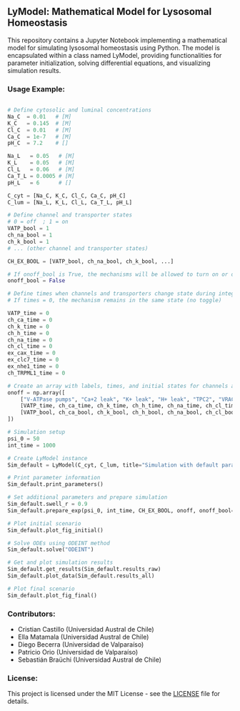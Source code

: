 ## LyModel: Mathematical Model for Lysosomal Homeostasis

This repository contains a Jupyter Notebook implementing a mathematical model for simulating lysosomal homeostasis using Python. The model is encapsulated within a class named LyModel, providing functionalities for parameter initialization, solving differential equations, and visualizing simulation results.

### Usage Example:

```python

# Define cytosolic and luminal concentrations
Na_C  = 0.01   # [M]
K_C   = 0.145  # [M]
Cl_C  = 0.01   # [M]
Ca_C  = 1e-7   # [M]
pH_C  = 7.2    # []

Na_L   = 0.05   # [M]
K_L    = 0.05   # [M]
Cl_L   = 0.06   # [M]
Ca_T_L = 0.0005 # [M]
pH_L   = 6      # []

C_cyt = [Na_C, K_C, Cl_C, Ca_C, pH_C]
C_lum = [Na_L, K_L, Cl_L, Ca_T_L, pH_L]

# Define channel and transporter states
# 0 = off  ; 1 = on
VATP_bool = 1
ch_na_bool = 1
ch_k_bool = 1
# ... (other channel and transporter states)

CH_EX_BOOL = [VATP_bool, ch_na_bool, ch_k_bool, ...]

# If onoff_bool is True, the mechanisms will be allowed to turn on or off during integration
onoff_bool = False

# Define times when channels and transporters change state during integration
# If times = 0, the mechanism remains in the same state (no toggle)

VATP_time = 0
ch_ca_time = 0
ch_k_time = 0
ch_h_time = 0
ch_na_time = 0
ch_cl_time = 0
ex_cax_time = 0
ex_clc7_time = 0
ex_nhe1_time = 0
ch_TRPML1_time = 0

# Create an array with labels, times, and initial states for channels and transporters
onoff = np.array([
    ["V-ATPase pumps", "Ca+2 leak", "K+ leak", "H+ leak", "TPC2", "VRAC", "CAX", "ClC-7", "NHE1", "TRPML1"],
    [VATP_time, ch_ca_time, ch_k_time, ch_h_time, ch_na_time, ch_cl_time, ex_cax_time, ex_clc7_time, ex_nhe1_time, ch_TRPML1_time],
    [VATP_bool, ch_ca_bool, ch_k_bool, ch_h_bool, ch_na_bool, ch_cl_bool, ex_cax_bool, ex_clc7_bool, ex_nhe1_bool, ch_TRPML1_bool]
])

# Simulation setup
psi_0 = 50
int_time = 1000

# Create LyModel instance
Sim_default = LyModel(C_cyt, C_lum, title="Simulation with default parameters")

# Print parameter information
Sim_default.print_parameters()

# Set additional parameters and prepare simulation
Sim_default.swell_r = 0.9
Sim_default.prepare_exp(psi_0, int_time, CH_EX_BOOL, onoff, onoff_bool=True)

# Plot initial scenario
Sim_default.plot_fig_initial()

# Solve ODEs using ODEINT method
Sim_default.solve("ODEINT")

# Get and plot simulation results
Sim_default.get_results(Sim_default.results_raw)
Sim_default.plot_data(Sim_default.results_all)

# Plot final scenario
Sim_default.plot_fig_final()
```

### Contributors:
- Cristian Castillo    (Universidad Austral de Chile)
- Ella Matamala    (Universidad Austral de Chile)
- Diego Becerra    (Universidad de Valparaíso)
- Patricio Orio    (Universidad de Valparaíso)
- Sebastián Braüchi    (Universidad Austral de Chile)

### License:
This project is licensed under the MIT License - see the [LICENSE](LICENSE) file for details.

